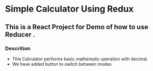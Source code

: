 # Simple Calculator Using Redux

## This is a React Project for Demo of how to use Reducer .

### Descrition 
- This Calculator performs basic mathematic operation with decimal.
- We have added button to switch between modes.
